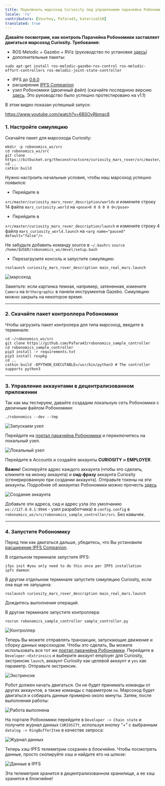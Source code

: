 ```yaml
---
title: Подключить марсоход Curiosity под управлением парачейна Робономики 
locale: 'ru' 
contributors: [Vourhey, PaTara43, katerina510]
translated: true
---
```


**Давайте посмотрим, как контроль Парачейна Робономики заставляет двигаться марсоход Curiosity. Требования:**
- ROS Melodic + Gazebo + RViz (руководство по установке [здесь](http://wiki.ros.org/melodic/Installation))
- дополнительные пакеты:
```shell
sudo apt-get install ros-melodic-gazebo-ros-control ros-melodic-effort-controllers ros-melodic-joint-state-controller
```
- IPFS до [0.6.0](https://dist.ipfs.io/go-ipfs/v0.6.0/go-ipfs_v0.6.0_linux-386.tar.gz)
- расширение [IPFS Companion](https://github.com/ipfs/ipfs-companion)
- узел Робономики (двоичный файл) (скачайте последнюю версию [здесь](https://github.com/airalab/robonomics/releases). Это руководство было успешно протестировано на v1.1)

В этом видео показан успешный запуск:

https://www.youtube.com/watch?v=6BSOyRbmac8

### 1. Настройте симуляцию
Скачайте пакет для марсохода Curiosity:
```shell
mkdir -p robonomics_ws/src
cd robonomics_ws/src
git clone https://bitbucket.org/theconstructcore/curiosity_mars_rover/src/master/
cd ..
catkin build
```
Нужно настроить начальные условия, чтобы наш марсоход успешно появился:
- Перейдите в

`src/master/curiosity_mars_rover_description/worlds` и измените строку 14 файла `mars_curiosity.world` на 
`<pose>0 0 8 0 0 0</pose>`

- Перейдите в

`src/master/curiosity_mars_rover_description/launch` и измените строку 4 файла `mars_curiosity_world.launch` на
`<arg name="paused" default="false"/>`

Не забудьте добавить команду source в `~/.bashrc`
`source /home/$USER/robonomics_ws/devel/setup.bash`


- Перезагрузите консоль и запустите симуляцию:

```shell
roslaunch curiosity_mars_rover_description main_real_mars.launch
```
![марсоход](./images/curiosity-demo/rover.jpg?raw=true "Марсоход")

Заметьте: если картинка темная, например, затененная, измените `Camera` на `Orthorgraphic` в панели инструментов Gazebo.
Симуляцию можно закрыть на некоторое время.

------------

### 2. Скачайте пакет контроллера Робономики
Чтобы загрузить пакет контролера для типа марсоход, введите в терминале:
```shell
cd ~/robonomics_ws/src
git clone https://github.com/PaTara43/robonomics_sample_controller
cd robonomics_sample_controller
pip3 install -r requirements.txt
pip3 install rospkg
cd ..
catkin build -DPYTHON_EXECUTABLE=/usr/bin/python3 # The controller supports python3
```

------------

### 3. Управление аккаунтами в децентрализованном приложении
Так как мы тестируем, давайте создадим локальную сеть Робономики с двоичным файлом Робономики:
```shell
./robonomics --dev --tmp
```

![Запускаем узел](./images/curiosity-demo/robonomics.jpg?raw=true "Запускаем узел")


Перейдите на [портал парачейна Робономики](https://polkadot.js.org/apps/?rpc=wss%3A%2F%2Fkusama.rpc.robonomics.network%2F#/) и переключитесь на локальный узел. 

![Локальный узел](./images/curiosity-demo/local_node.jpg?raw=true "Локальный узел")


Перейдите в Accounts и создайте аккаунты **CURIOSITY** и **EMPLOYER**.

**Важно**! Скопируйте адрес каждого аккаунта (чтобы это сделать, кликните на иконку аккаунта) и **сид-фразу** аккаунта Curiosity (сгенерированную при создании аккаунта). Отправьте токены на эти аккаунты. Подробнее об аккаунтах Робономики можно прочесть [здесь](https://wiki.robonomics.network/docs/ru/create-account-in-dapp/)

![Создание аккаунта](./images/curiosity-demo/account_creation.jpg?raw=true "Создание аккаунта")


Добавьте эти адреса, сид и адрес узла (по умолчанию `ws://127.0.0.1:9944` - узел разработчика) в `config.config` в `robonomics_ws/src/robonomics_sample_controller/src`. Без кавычек.

------------


### 4. Запустите Робономику

Перед тем как двигаться дальше, убедитесь, что Вы установили [расширение IPFS Companion](https://github.com/ipfs/ipfs-companion).

В отдельном терминале запустите IPFS:
```shell
ifps init #you only need to do this once per IPFS installation
ipfs daemon
```

В другом отдельном терминале запустите симуляцию Curiosity, если она еще не запущена:
```shell
roslaunch curiosity_mars_rover_description main_real_mars.launch
```
Дождитесь выполнения операций.

В другом терминале запустите контроллера:
```shell
rosrun robonomics_sample_controller sample_controller.py
```
![Контроллер](./images/curiosity-demo/controller.jpg?raw=true "Контроллер")


Теперь Вы можете отправлять транзакции, запускающие движение и сборку данных марсоходом. Чтобы это сделать, Вы можете использовать все тот же [портал парачейна Робономики](https://polkadot.js.org/apps/?rpc=wss%3A%2F%2Fkusama.rpc.robonomics.network%2F#/).
Перейдите в `Developer->Extrinsics` и выберите аккаунт employer для Curiosity, экстринсик `launch`, аккаунт Curiosity как целевой аккаунт и `yes` как параметр.
Отправьте экстринсик.

![Экстринсик](./images/curiosity-demo/extrinsic.jpg?raw=true "Экстринсик")


Робот должен начать двигаться. Он не будет принимать команды от других аккаунтов, а также команды с параметром `no`. Марсоход будет двигаться и собирать данные примерно около минуты.
Затем, после выполнения работы:

![Работа выполнена](./images/curiosity-demo/job_done.jpg?raw=true "Работа выполнена")


На портале Робономики перейдите в `Developer -> Chain state` и получите журнал данных `CURIOSITY`, используя кнопку “+” с выбранным `datalog -> RingBufferItem` в качестве запроса: 

![Журнал данных](./images/curiosity-demo/datalog.jpg?raw=true "Журнал данных")

Теперь хэш IPFS телеметрии сохранен в блокчейне. Чтобы посмотреть данные, просто скопируйте хэш и найдите его на шлюзе:

![Данные в IPFS](./images/curiosity-demo/data_in_ipfs.jpg?raw=true "Данные в IPFS")


Эта телеметрия хранится в децентрализованном хранилище, а ее хэш хранится в блокчейне!
